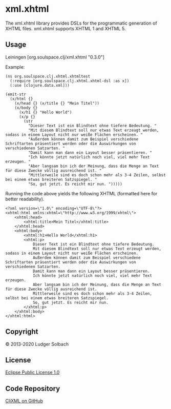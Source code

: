 xml.xhtml
=========
The xml.xhtml library provides DSLs for the programmatic generation of XHTML files.
xml.xhtml supports XHTML 1 and XHTML 5.


Usage
-----
Leiningen
[org.soulspace.clj/xml.xhtml "0.3.0"]


Example:

```
(ns org.soulspace.clj.xhtml.xhtmltest
  (:require [org.soulspace.clj.xhtml.xhtml-dsl :as x])
  (:use [clojure.data.xml]))

(emit-str
  (x/html {}
    (x/head {} (x/title {} "Mein Titel"))
    (x/body {}
      (x/h1 {} "Hello World")
      (x/p {}
        (str 
          "Dieser Text ist ein Blindtext ohne tiefere Bedeutung. "
          "Mit diesem Blindtext soll nur etwas Text erzeugt werden, sodass in einem Layout nicht nur weiße Flächen erscheinen. "
          "Außerdem können damit zum Beispiel verschiedene Schriftarten präsentiert werden oder die Auswirkungen von verschiedenen Satzarten. "
          "Damit kann man dann ein Layout besser präsentieren. "
          "Ich könnte jetzt natürlich noch viel, viel mehr Text erzeugen. "
          "Aber langsam bin ich der Meinung, dass die Menge an Text für diese Zwecke völlig ausreichend ist. "
          "Mittlerweile sind es doch schon mehr als 3-4 Zeilen, selbst bei einem etwas breiteren Satzspiegel. "
          "So, gut jetzt. Es reicht mir nun. ")))))
```

Running the code above yields the following XHTML (formatted here for better readability).

```
<?xml version=\"1.0\" encoding=\"UTF-8\"?>
<xhtml:html xmlns:xhtml=\"http://www.w3.org/1999/xhtml\">
	<xhtml:head>
		<xhtml:title>Mein Titel</xhtml:title>
	</xhtml:head>
	<xhtml:body>
		<xhtml:h1>Hello World</xhtml:h1>
		<xhtml:p>
			Dieser Text ist ein Blindtext ohne tiefere Bedeutung.
			Mit diesem Blindtext soll nur etwas Text erzeugt werden, sodass in einem Layout nicht nur weiße Flächen erscheinen.
			Außerdem können damit zum Beispiel verschiedene Schriftarten präsentiert werden oder die Auswirkungen von verschiedenen Satzarten.
			Damit kann man dann ein Layout besser präsentieren.
			Ich könnte jetzt natürlich noch viel, viel mehr Text erzeugen.
			Aber langsam bin ich der Meinung, dass die Menge an Text für diese Zwecke völlig ausreichend ist.
			Mittlerweile sind es doch schon mehr als 3-4 Zeilen, selbst bei einem etwas breiteren Satzspiegel.
			So, gut jetzt. Es reicht mir nun.
		</xhtml:p>
	</xhtml:body>
</xhtml:html>
```

Copyright
---------
© 2013-2020 Ludger Solbach

License
-------
[Eclipse Public License 1.0](http://www.eclipse.org/legal/epl-v10.html)

Code Repository
---------------
[CljXML on GitHub](https://github.com/lsolbach/CljXML)
